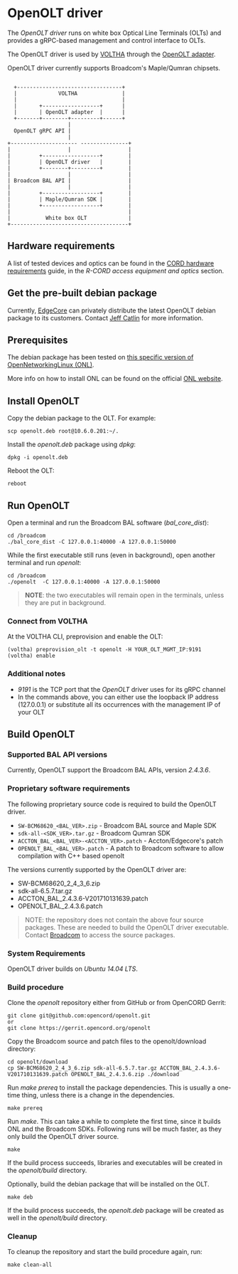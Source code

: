 # OpenOLT driver

The *OpenOLT driver* runs on white box Optical Line Terminals (OLTs) and
provides a gRPC-based management and control interface to OLTs.

The OpenOLT driver is used by [VOLTHA](https://github.com/opencord/voltha)
through the [OpenOLT
adapter](https://github.com/opencord/voltha/tree/master/voltha/adapters/openolt).

OpenOLT driver currently supports Broadcom's Maple/Qumran chipsets.

```text

  +---------------------------------+
  |             VOLTHA              |
  |                                 |
  |       +------------------+      |
  |       | OpenOLT adapter  |      |
  +-------+--------+---------+------+
                   |
  OpenOLT gRPC API |
                   |
+--------------------- ---------------+
|                  |                  |
|         +------------------+        |
|         | OpenOLT driver   |        |
|         +--------+---------+        |
|                  |                  |
| Broadcom BAL API |                  |
|                  |                  |
|         +------------------+        |
|         | Maple/Qumran SDK |        |
|         +------------------+        |
|                                     |
|           White box OLT             |
+-------------------------------------+

```

## Hardware requirements

A list of tested devices and optics can be found in the [CORD hardware
requirements](https://github.com/opencord/docs/blob/master/prereqs/hardware.md#suggested-hardware)
guide, in the *R-CORD access equipment and optics* section.

## Get the pre-built debian package

Currently, [EdgeCore](mailto:jeff_catlin@edge-core.com) can privately
distribute the latest OpenOLT debian package to its customers. Contact [Jeff
Catlin](mailto:jeff_catlin@edge-core.com) for more information.

## Prerequisites

The debian package has been tested on [this specific version of
OpenNetworkingLinux
(ONL)](https://github.com/opencord/OpenNetworkLinux/releases/download/20180124-olt-kernel-3.7.10/ONL-2.0.0_ONL-OS_2018-01-24.0118-1303f20_AMD64_INSTALLED_INSTALLER).

More info on how to install ONL can be found on the official [ONL
website](https://opennetlinux.org/docs/deploy).

## Install OpenOLT

Copy the debian package to the OLT. For example:

```shell
scp openolt.deb root@10.6.0.201:~/.
```

Install the *openolt.deb* package using *dpkg*:

```shell
dpkg -i openolt.deb
```

Reboot the OLT:

```shell
reboot
```

## Run OpenOLT

Open a terminal and run the Broadcom BAL software (*bal_core_dist*):

```shell
cd /broadcom
./bal_core_dist -C 127.0.0.1:40000 -A 127.0.0.1:50000
```

While the first executable still runs (even in background), open another
terminal and run *openolt*:

```shell
cd /broadcom
./openolt  -C 127.0.0.1:40000 -A 127.0.0.1:50000
```

> **NOTE**: the two executables will remain open in the terminals, unless they
> are put in background.

### Connect from VOLTHA

At the VOLTHA CLI, preprovision and enable the OLT:

```shell
(voltha) preprovision_olt -t openolt -H YOUR_OLT_MGMT_IP:9191
(voltha) enable
```

### Additional notes

* *9191* is the TCP port that the *OpenOLT* driver uses for its gRPC channel
* In the commands above, you can either use the loopback IP address (127.0.0.1)
  or substitute all its occurrences with the management IP of your OLT

## Build OpenOLT

### Supported BAL API versions

Currently, OpenOLT support the Broadcom BAL APIs, version *2.4.3.6*.

### Proprietary software requirements

The following proprietary source code is required to build the OpenOLT driver.

* `SW-BCM68620_<BAL_VER>.zip` - Broadcom BAL source and Maple SDK
* `sdk-all-<SDK_VER>.tar.gz` - Broadcom Qumran SDK
* `ACCTON_BAL_<BAL_VER>-<ACCTON_VER>.patch` - Accton/Edgecore's patch
* `OPENOLT_BAL_<BAL_VER>.patch` - A patch to Broadcom software to allow
  compilation with C++ based openolt

The versions currently supported by the OpenOLT driver are:

* SW-BCM68620_2_4_3_6.zip
* sdk-all-6.5.7.tar.gz
* ACCTON_BAL_2.4.3.6-V201710131639.patch
* OPENOLT_BAL_2.4.3.6.patch

> NOTE: the repository does not contain the above four source packages.  These
> are needed to build the OpenOLT driver executable. Contact
> [Broadcom](mailto:dave.baron@broadcom.com) to access the source packages.

### System Requirements

OpenOLT driver builds on *Ubuntu 14.04 LTS*.

### Build procedure

Clone the *openolt* repository either from GitHub or from OpenCORD Gerrit:

```shell
git clone git@github.com:opencord/openolt.git
or
git clone https://gerrit.opencord.org/openolt
```

Copy the Broadcom source and patch files to the openolt/download directory:

```shell
cd openolt/download
cp SW-BCM68620_2_4_3_6.zip sdk-all-6.5.7.tar.gz ACCTON_BAL_2.4.3.6-V201710131639.patch OPENOLT_BAL_2.4.3.6.zip ./download
```

Run *make prereq* to install the package dependencies.
This is usually a one-time thing, unless there is a change in the dependencies.

```shell
make prereq
```

Run *make*. This can take a while to complete the first time, since it builds
ONL and the Broadcom SDKs. Following runs will be much faster, as they only
build the OpenOLT driver source.

```shell
make
```

If the build process succeeds, libraries and executables will be created in the
*openolt/build* directory.

Optionally, build the debian package that will be installed on the OLT.

```shell
make deb
```

If the build process succeeds, the *openolt.deb* package will be created as
well in the *openolt/build* directory.

### Cleanup

To cleanup the repository and start the build procedure again, run:

```shell
make clean-all
```

